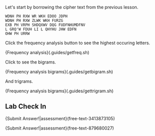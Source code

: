  Let's start by borrowing the cipher text from the previous lesson.

```
WDNH PH RXW WR WKH EDOO JDPH
WDNH PH RXW ZLWK WKH FURZG
EXB PH VRPH SHDQXWV DQG FUDFNHUMDFNV
L GRQ'W FDUH LI L QHYHU JHW EDFN
OHW PH URRW
```

Click the frequency analysis button to see the highest occuring letters.

{Frequency analysis}(.guides/getfreq.sh)

Click to see the bigrams.

{Frequency analysis bigrams}(.guides/getbigram.sh)

And trigrams.

{Frequency analysis bigrams}(.guides/gettrigram.sh)


## Lab Check In
{Submit Answer!|assessment}(free-text-3413873105)

{Submit Answer!|assessment}(free-text-879680027)